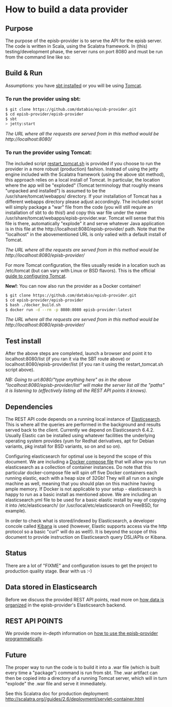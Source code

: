 # How to build a data provider

## Purpose ##

The purpose of the episb-provider is to serve the API for the episb server. The code is written in Scala, using the Scalatra framework. In (this) testing/development phase, the server runs on port 8080 and must be run from the command line like so:

## Build & Run ##

Assumptions: you have [sbt installed](https://www.scala-sbt.org/1.0/docs/Setup.html) or you will be using [Tomcat](http://tomcat.apache.org/).

### To run the provider using sbt: ###

```sh
$ git clone https://github.com/databio/episb-provider.git
$ cd episb-provider/episb-provider
$ sbt
> jetty:start
```

*The URL where all the requests are served from in this method would be http://localhost:8080/*

### To run the provider using Tomcat: ###

The included script [restart_tomcat.sh](https://github.com/databio/episb-provider/blob/master/episb-provider/restart_tomcat.sh) is provided if you choose to run the provider in a more robust (production) fashion. Instead of using the jetty engine included with the Scalatra framework (using the above sbt method), this approach relies on a local install of Tomcat. In particular, the location where the app will be "exploded" (Tomcat terminology that roughly means "unpacked and installed") is assumed to be the /usr/share/tomcat/webapps/ directory. If your installation of Tomcat has a different webapps directory please adjust accordingly. The included script will simply package a "war" file from the code (you will still require an installation of sbt to do this!) and copy this war file under the name /usr/share/tomcat/webapps/episb-provider.war. Tomcat will sense that this file is there, automatically "explode" it and serve whatever Java application is in this file at the http://localhost:8080/episb-provider/ path. Note that the "localhost" in the abovementioned URL is only valied with a default install of Tomcat.

*The URL where all the requests are served from in this method would be http://localhost:8080/episb-provider/*

For more Tomcat configuration, the files usually reside in a location such as /etc/tomcat (but can vary with Linux or BSD flavors). This is the official [guide to configuring Tomcat](https://tomcat.apache.org/tomcat-8.5-doc/index.html).

**New!**: You can now also run the provider as a Docker container!

```sh
$ git clone https://github.com/databio/episb-provider.git
$ cd episb-provider/episb-provider
$ bash ./docker_build.sh
$ docker run -d --rm -p 8080:8080 episb-provider:latest
```

*The URL where all the requests are served from in this method would be http://localhost:8080/episb-provider/*

## Test install ##

After the above steps are completed, launch a browser and point it to localhost:8080/list (if you ran it via the SBT route above) or localhost:8080/episb-provider/list (if you ran it using the restart_tomcat.sh script above).

*NB: Going to url:8080/"type anything here" as in the above "localhost:8080/episb-provider/list" will make the server list all the "paths" it is listening to (effectively listing all the REST API points it knows).*

## Dependencies ##

The REST API code depends on a running local instance of [Elasticsearch](https://www.elastic.co/products/elasticsearch). This is where all the queries are performed in the background and results served back to the client. Currently we depend on Elasticsearch 6.4.2. Usually Elastic can be installed using whatever facilities the underlying operating system provides (yum for Redhat derivatives, apt for Debian variants, pkg install for BSD variants, so on and so on).

Configuring elasticsearch for optimal use is beyond the scope of this document. We are including a [Docker compose file](https://github.com/databio/episb-provider/tree/master/episb-provider/elastic) that will allow you to run elasticsearch as a collection of container instances.  Do note that this particular docker-compose file will spin off five Docker containers each running elastic, each with a heap size of 32Gb! They will all run on a single machine as well, meaning that you should plan on this machine having ample memory. If Docker is not applicable to your setup - elasticsearch is happy to run as a basic install as mentioned above. We are including an elasticsearch.yml file to be used for a basic elastic install by way of copying it into /etc/elasticsearch/ (or /usr/local/etc/elasticsearch on FreeBSD, for example).

In order to check what is stored/indexed by Elasticsearch, a developer concole called [Kibana](https://www.elastic.co/products/kibana) is used (however, Elastic supports access via the http protocol so a basic "curl" will do as well!). It is beyond the scope of this document to provide instruction on Elasticsearch query DSL/APIs or Kibana.

## Status ##

There are a lot of "FIXME" and configuration issues to get the project to production quality stage. Bear with us :-)

## Data stored in Elasticsearch ##

Before we discuss the provided REST API points, read more on [how data is organized](http://code.databio.org/episb/data-organization/) in the episb-provider's Elasticsearch backend.

## REST API POINTS ##

We provide more in-depth information on [how to use the episb-provider programmatically](http://code.databio.org/episb/provider-api/).

## Future ##

The proper way to run the code is to build it into a .war file (which is built every time a "package") command is run from sbt. The .war artifact can then be copied into a directory of a running Tomcat server, which will in turn "explode" the .war file and serve it immediately.

See this Scalatra doc for production deployment: http://scalatra.org//guides/2.6/deployment/servlet-container.html
